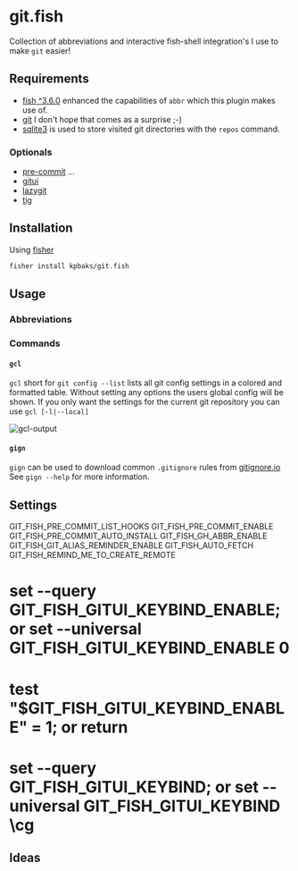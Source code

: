 # git.fish

Collection of abbreviations and interactive fish-shell integration's I use to make `git` easier!

## Requirements

- [fish ^3.6.0](https://github.com/fish-shell/fish-shell/releases/tag/3.6.0) enhanced the capabilities of `abbr` which this plugin makes use of.
- [git](https://git-scm.com/) I don't hope that comes as a surprise ;-)
- [sqlite3](https://www.sqlite.org/index.html) is used to store visited git directories with the `repos` command.

### Optionals

- [pre-commit](https://pre-commit.com/) ...
- [gitui](https://github.com/extrawurst/gitui)
- [lazygit](https://github.com/jesseduffield/lazygit)
- [tig](https://github.com/jonas/tig)

## Installation

Using [fisher](https://github.com/jorgebucaran/fisher)

```sh
fisher install kpbaks/git.fish
```

## Usage

### Abbreviations

### Commands

#### `gcl`

`gcl` short for `git config --list` lists all git config settings in a colored and formatted table. Without setting any options the users global config will be shown. If you only want the settings for the current git repository you can use `gcl [-l|--local]`

![gcl-output](https://github.com/kpbaks/git.fish/assets/57013304/7d466f54-b6a7-4ddd-9fa1-8d19ed91d1f8)

#### `gign`

`gign` can be used to download common `.gitignore` rules from [gitignore.io](https://www.toptal.com/developers/gitignore/)
See `gign --help` for more information.

## Settings

GIT_FISH_PRE_COMMIT_LIST_HOOKS
GIT_FISH_PRE_COMMIT_ENABLE
GIT_FISH_PRE_COMMIT_AUTO_INSTALL
GIT_FISH_GH_ABBR_ENABLE
GIT_FISH_GIT_ALIAS_REMINDER_ENABLE
GIT_FISH_AUTO_FETCH
GIT_FISH_REMIND_ME_TO_CREATE_REMOTE

# set --query GIT_FISH_GITUI_KEYBIND_ENABLE; or set --universal GIT_FISH_GITUI_KEYBIND_ENABLE 0

# test "$GIT_FISH_GITUI_KEYBIND_ENABLE" = 1; or return

# set --query GIT_FISH_GITUI_KEYBIND; or set --universal GIT_FISH_GITUI_KEYBIND \cg


## Ideas
